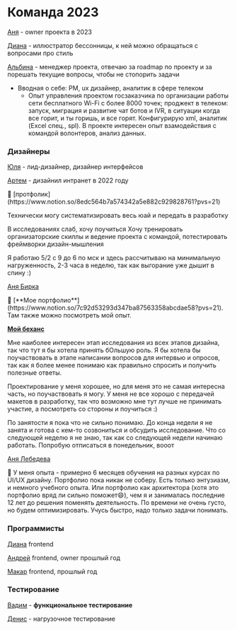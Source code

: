 # Команда 2023

[Аня](https://t.me/Lemni_skata) - owner проекта в 2023

[Диана](https://t.me/dianarowan) - иллюстратор бессонницы, к ней можно обращаться с вопросами про стиль

[Альбина](https://t.me/heloiise) - менеджер проекта, отвечаю за roadmap по проекту и за порешать текущие вопросы, чтобы не стопорить задачи

- Вводная о себе: PM, ux дизайнер, аналитик в сфере телеком
    - Опыт управления проектом госзаказчика по организации работы сети бесплатного Wi-Fi с более 8000 точек; проджект в телеком: запуск, миграция и развитие чат ботов и IVR,
    в ситуации когда все горит, и ты горишь, и все горят. Конфигурирую xml, аналитик (Excel спец., spl).
    В проекте интересен опыт взамодействия с командой волонтеров, анализ данных.

### Дизайнеры

[Юля](https://t.me/JulliaGL) - лид-дизайнер, дизайнер интерфейсов

[Артем](https://t.me/nmbrr)  - дизайнил интранет в 2022 году

<aside>
👀 [протфолик](https://www.notion.so/8edc564b7a574342a5e882c929828761?pvs=21)

Технически могу систематизировать весь юай и передать в разработку

В исследованиях слаб, хочу поучиться
Хочу тренировать организаторские скиллы и ведение проекта с командой, потестировать фреймворки дизайн-мышления

Я работаю 5/2 с 9 до 6 по мск и здесь рассчитываю на минимальную нагруженность, 2-3 часа в неделю, так как выгорание уже дышит в спину :)

</aside>

[Аня Бирка](https://t.me/blin_birka)

<aside>
👀 [**Мое портфолио**](https://www.notion.so/7c92d53293d347ba87563358abcdae58?pvs=21). Там также можно посмотреть мой опыт.

[**Мой беханс**](https://www.behance.net/birka)

Мне наиболее интересен этап исследования из всех этапов дизайна, так что тут я бы хотела принять бОльшую роль. Я бы хотела бы поучаствовать в этапе написании вопросов для интервью и опросов, так как я более менее понимаю как правильно спросить и получить полезные ответы.

Проектирование у меня хорошее, но для меня это не самая интересна часть, но поучаствовать я могу. У меня не все хорошо с передачей макетов в разработку, так что возможно мне тут лучше не принимать участие, а посмотреть со стороны и поучиться :)

По занятости я пока что не сильно понимаю. До конца недели я не занята и готова с кем-то созвониться и обсудить исследование. Что со следующей неделю я не знаю, так как со следующей недели начинаю работать. Попробую отписаться в понедельник, вооот

</aside>

[Аня Лебедева](https://t.me/AnnaFenya)

<aside>
👀 У меня опыта - примерно 6 месяцев обучения на разных курсах по UI/UX дизайну. Портфолио пока никак не соберу. Есть только энтузиазм, и немного учебного опыта. Или портфолио как архитектора (хотя это портфолио вряд ли сильно поможет😄), чем я и занималась последние 12 лет до решения поменять деятельность. По времени не очень густо, но будем оптимизировать. Учусь быстро, надо только задачи понимать.

</aside>

### Программисты

[Диана](https://t.me/ravenInPants) frontend

[Андрей](https://t.me/andrey_khamidulin) frontend, owner прошлый год

[Макар](https://t.me/corvus278) frontend, прошлый год

### Тестирование

[Вадим](https://t.me/artistvadim) - **функциональное тестирование**

[Денис](https://t.me/dnsvlkv) - нагрузочное тестирование